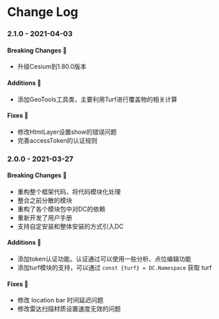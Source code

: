 # Change Log

### 2.1.0 - 2021-04-03

#### Breaking Changes 📣

- 升级Cesium到1.80.0版本

#### Additions 🎉

- 添加GeoTools工具类，主要利用Turf进行覆盖物的相关计算

#### Fixes 🔧

- 修改HtmlLayer设置show的错误问题
- 完善accessToken的认证规则

### 2.0.0 - 2021-03-27

#### Breaking Changes 📣

- 重构整个框架代码，将代码模块化处理
- 整合之前分散的模块
- 重构了各个模块包中对DC的依赖
- 重新开发了用户手册
- 支持自定安装和整体安装的方式引入DC

#### Additions 🎉

- 添加token认证功能。认证通过可以使用一些分析、点位编辑功能
- 添加turf模块的支持，可以通过 `const {turf} = DC.Namespace` 获取 turf

#### Fixes 🔧

- 修改 location bar 时间延迟问题
- 修改雷达扫描材质设置速度无效的问题
